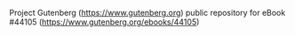 Project Gutenberg (https://www.gutenberg.org) public repository for eBook #44105 (https://www.gutenberg.org/ebooks/44105)
